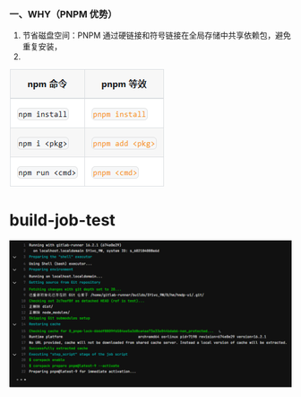### 一、WHY（PNPM 优势）
1. 节省磁盘空间：PNPM 通过硬链接和符号链接在全局存储中共享依赖包，避免重复安装，
2. 



![](Knowledge_Skill/Images/4382FB4A-C70A-47c1-A6F9-7BF95257DB45.png)
# build-job-test
![](Knowledge_Skill/Images/Pasted%20image%2020241226163846.png)

